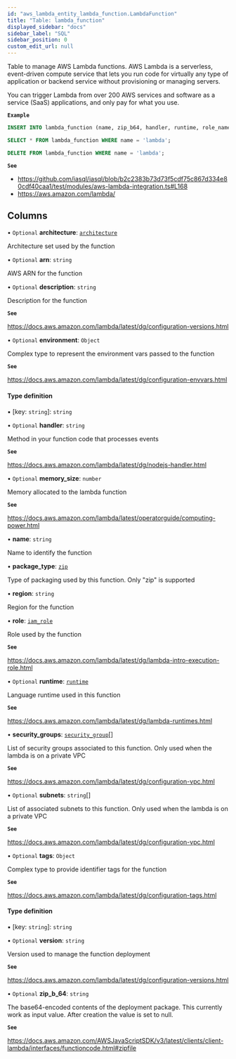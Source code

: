```yaml
---
id: "aws_lambda_entity_lambda_function.LambdaFunction"
title: "Table: lambda_function"
displayed_sidebar: "docs"
sidebar_label: "SQL"
sidebar_position: 0
custom_edit_url: null
---
```


Table to manage AWS Lambda functions. AWS Lambda is a serverless, event-driven compute service that lets you run code
for virtually any type of application or backend service without provisioning or managing servers.

You can trigger Lambda from over 200 AWS services and software as a service (SaaS) applications, and only pay for what you use.

**`Example`**

```sql TheButton[Manage a Lambda function]="Manage a Lambda function"
INSERT INTO lambda_function (name, zip_b64, handler, runtime, role_name) VALUES ('lambda', '<base64_encoded_code>', 'index.handler', 'nodejs16.x', 'lambda_role');

SELECT * FROM lambda_function WHERE name = 'lambda';

DELETE FROM lambda_function WHERE name = 'lambda';
```

**`See`**

 - https://github.com/iasql/iasql/blob/b2c2383b73d73f5cdf75c867d334e80cdf40caa1/test/modules/aws-lambda-integration.ts#L168
 - https://aws.amazon.com/lambda/

## Columns

• `Optional` **architecture**: [`architecture`](../enums/aws_lambda_entity_lambda_function.Architecture.md)

Architecture set used by the function

• `Optional` **arn**: `string`

AWS ARN for the function

• `Optional` **description**: `string`

Description for the function

**`See`**

https://docs.aws.amazon.com/lambda/latest/dg/configuration-versions.html

• `Optional` **environment**: `Object`

Complex type to represent the environment vars passed to the function

**`See`**

https://docs.aws.amazon.com/lambda/latest/dg/configuration-envvars.html

#### Type definition

▪ [key: `string`]: `string`

• `Optional` **handler**: `string`

Method in your function code that processes events

**`See`**

https://docs.aws.amazon.com/lambda/latest/dg/nodejs-handler.html

• `Optional` **memory\_size**: `number`

Memory allocated to the lambda function

**`See`**

https://docs.aws.amazon.com/lambda/latest/operatorguide/computing-power.html

• **name**: `string`

Name to identify the function

• **package\_type**: [`zip`](../enums/aws_lambda_entity_lambda_function.PackageType.md#zip)

Type of packaging used by this function. Only "zip" is supported

• **region**: `string`

Region for the function

• **role**: [`iam_role`](aws_iam_entity_role.IamRole.md)

Role used by the function

**`See`**

https://docs.aws.amazon.com/lambda/latest/dg/lambda-intro-execution-role.html

• `Optional` **runtime**: [`runtime`](../enums/aws_lambda_entity_lambda_function.Runtime.md)

Language runtime used in this function

**`See`**

https://docs.aws.amazon.com/lambda/latest/dg/lambda-runtimes.html

• **security\_groups**: [`security_group`](aws_security_group_entity.SecurityGroup.md)[]

List of security groups associated to this function.
Only used when the lambda is on a private VPC

**`See`**

https://docs.aws.amazon.com/lambda/latest/dg/configuration-vpc.html

• `Optional` **subnets**: `string`[]

List of associated subnets to this function. Only used when the
lambda is on a private VPC

**`See`**

https://docs.aws.amazon.com/lambda/latest/dg/configuration-vpc.html

• `Optional` **tags**: `Object`

Complex type to provide identifier tags for the function

**`See`**

https://docs.aws.amazon.com/lambda/latest/dg/configuration-tags.html

#### Type definition

▪ [key: `string`]: `string`

• `Optional` **version**: `string`

Version used to manage the function deployment

**`See`**

https://docs.aws.amazon.com/lambda/latest/dg/configuration-versions.html

• `Optional` **zip\_b\_64**: `string`

The base64-encoded contents of the deployment package.
This currently work as input value. After creation the value is set to null.

**`See`**

https://docs.aws.amazon.com/AWSJavaScriptSDK/v3/latest/clients/client-lambda/interfaces/functioncode.html#zipfile
